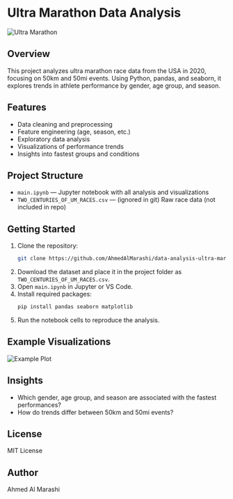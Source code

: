 # Ultra Marathon Data Analysis

![Ultra Marathon](https://images.unsplash.com/photo-1506744038136-46273834b3fb?auto=format&fit=crop&w=800&q=80)

## Overview

This project analyzes ultra marathon race data from the USA in 2020, focusing on 50km and 50mi events. Using Python, pandas, and seaborn, it explores trends in athlete performance by gender, age group, and season.

## Features

- Data cleaning and preprocessing
- Feature engineering (age, season, etc.)
- Exploratory data analysis
- Visualizations of performance trends
- Insights into fastest groups and conditions

## Project Structure

- `main.ipynb` — Jupyter notebook with all analysis and visualizations
- `TWO_CENTURIES_OF_UM_RACES.csv` — (ignored in git) Raw race data (not included in repo)

## Getting Started

1. Clone the repository:
   ```sh
   git clone https://github.com/AhmedAlMarashi/data-analysis-ultra-marathon.git
   ```
2. Download the dataset and place it in the project folder as `TWO_CENTURIES_OF_UM_RACES.csv`.
3. Open `main.ipynb` in Jupyter or VS Code.
4. Install required packages:
   ```sh
   pip install pandas seaborn matplotlib
   ```
5. Run the notebook cells to reproduce the analysis.

## Example Visualizations

![Example Plot](https://seaborn.pydata.org/_images/seaborn-scatterplot-1.png)

## Insights

- Which gender, age group, and season are associated with the fastest performances?
- How do trends differ between 50km and 50mi events?

## License

MIT License

## Author

Ahmed Al Marashi

